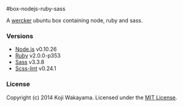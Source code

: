#box-nodejs-ruby-sass

A [wercker](http://wercker.com/) ubuntu box containing node, ruby and sass.

### Versions
- [Node.js](http://nodejs.org/) v0.10.26
- [Ruby](https://www.ruby-lang.org/) v2.0.0-p353
- [Sass](http://sass-lang.com/) v3.3.8
- [Scss-lint](https://github.com/causes/scss-lint/) v0.24.1

### License
Copyright (c) 2014 Koji Wakayama. Licensed under the [MIT License](http://en.wikipedia.org/wiki/MIT_License).